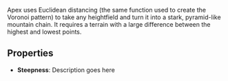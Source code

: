 
Apex uses Euclidean distancing (the same function used to create the Voronoi pattern) to take any heightfield and turn it into a stark, pyramid-like mountain chain. It requires a terrain with a large difference between the highest and lowest points.

## Properties

- **Steepness**: Description goes here


